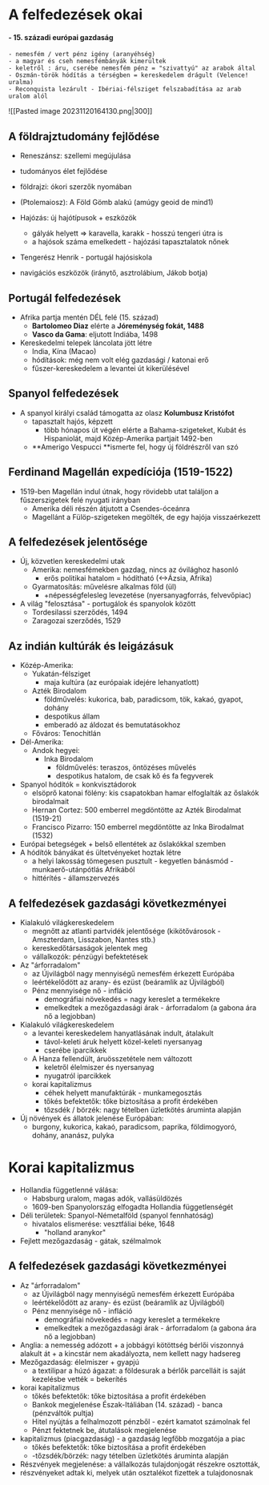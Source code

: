 # A felfedezések okai
#### - 15. századi európai gazdaság
	- nemesfém / vert pénz igény (aranyéhség)
	- a magyar és cseh nemesfémbányák kimerültek
	- keletről : áru, cserébe nemesfém pénz = "szivattyú" az arabok által
	- Oszmán-török hódítás a térségben = kereskedelem drágult (Velence! uralma)
	- Reconquista lezárult - Ibériai-félsziget felszabadítása az arab uralom alól

![[Pasted image 20231120164130.png|300]]
## A földrajztudomány fejlődése
- Reneszánsz: szellemi megújulása
- tudományos élet fejlődése
- földrajzi: ókori szerzők nyomában
- (Ptolemaiosz): A Föld Gömb alakú (amúgy geoid de mind1)

- Hajózás: új hajótípusok + eszközök
	- gályák helyett => karavella, karakk - hosszú tengeri útra is
	- a hajósok száma emelkedett - hajózási tapasztalatok nőnek
- Tengerész Henrik - portugál hajósiskola
- navigációs eszközök (iránytő, asztrolábium, Jákob botja)
## Portugál felfedezések
- Afrika partja mentén DÉL felé (15. század)
	- **Bartolomeo Diaz** elérte a **Jóreménység fokát, 1488**
	- **Vasco da Gama**: eljutott Indiába, 1498
- Kereskedelmi telepek láncolata jött létre
	- India, Kína (Macao)
	- hódítások: még nem volt elég gazdasági / katonai erő
	- fűszer-kereskedelem a levantei út kikerülésével
## Spanyol felfedezések
- A spanyol királyi család támogatta az olasz **Kolumbusz Kristófot**
	- tapasztalt hajós, képzett
		- több hónapos út végén elérte a Bahama-szigeteket, Kubát és Hispaniolát, majd Közép-Amerika partjait 1492-ben
	- **Amerigo Vespucci **ismerte fel, hogy új földrészről van szó 
## Ferdinand Magellán expedíciója (1519-1522)
- 1519-ben Magellán indul útnak, hogy rövidebb utat találjon a fűszerszigetek felé nyugati irányban
	- Amerika déli részén átjutott a Csendes-óceánra
	- Magellánt a Fülöp-szigeteken megölték, de egy hajója visszaérkezett
## A felfedezések jelentősége
- Új, közvetlen kereskedelmi utak
	- Amerika: nemesfémekben gazdag, nincs az óvilághoz hasonló
		- erős politikai hatalom = hódítható (<->Ázsia, Afrika)
	- Gyarmatosítás: művelésre alkalmas föld (ül)
		- +népességfelesleg levezetése (nyersanyagforrás, felvevőpiac)
- A világ "felosztása" - portugálok és spanyolok között
	- Tordesilassi szerződés, 1494
	- Zaragozai szerződés, 1529
## Az indián kultúrák és leigázásuk
- Közép-Amerika:
	- Yukatán-félsziget
		- maja kultúra (az európaiak idejére lehanyatlott)
	- Azték Birodalom
		- földművelés: kukorica, bab, paradicsom, tök, kakaó, gyapot, dohány
		- despotikus állam
		- emberadó az áldozat és bemutatásokhoz
	- Főváros: Tenochitlán
- Dél-Amerika:
	- Andok hegyei:
		- Inka Birodalom
			- földművelés: teraszos, öntözéses művelés
			- despotikus hatalom, de csak kő és fa fegyverek
- Spanyol hódítók = konkvisztádorok
	- elsöprő katonai fölény: kis csapatokban hamar elfoglalták az őslakók birodalmait
	- Hernan Cortez: 500 emberrel megdöntötte az Azték Birodalmat (1519-21)
	- Francisco Pizarro: 150 emberrel megdöntötte az Inka Birodalmat (1532)
- Európai betegségek + belső ellentétek az őslakókkal szemben
- A hódítók bányákat és ültetvényeket hoztak létre
	- a helyi lakosság tömegesen pusztult - kegyetlen bánásmód - munkaerő-utánpótlás Afrikából
	- hittérítés - államszervezés
## A felfedezések gazdasági következményei
- Kialakuló világkereskedelem
	- megnőtt az atlanti partvidék jelentősége (kikötővárosok - Amszterdam, Lisszabon, Nantes stb.)
	- kereskedőtársaságok jelentek meg
	- vállalkozók: pénzügyi befektetések
- Az "árforradalom"
	- az Újvilágból nagy mennyiségű nemesfém érkezett Európába
	- leértékelődött az arany- és ezüst (beáramlik az Újvilágból)
	- Pénz mennyisége nő - infláció
		- demográfiai növekedés = nagy kereslet a termékekre
		- emelkedtek a mezőgazdasági árak - árforradalom (a gabona ára nő a legjobban)
- Kialakuló világkereskedelem
	- a levantei kereskedelem hanyatlásának indult, átalakult
		- távol-keleti áruk helyett közel-keleti nyersanyag
		- cserébe iparcikkek
	- A Hanza fellendült, áruösszetétele nem változott
		- keletről élelmiszer és nyersanyag
		- nyugatról iparcikkek
	- korai kapitalizmus
		- céhek helyett manufaktúrák - munkamegosztás
		- tőkés befektetők: tőke biztosítása a profit érdekében
		- tőzsdék / börzék: nagy tételben üzletkötés áruminta alapján
- Új növények és állatok jelenése Európában:
	- burgony, kukorica, kakaó, paradicsom, paprika, földimogyoró, dohány, ananász, pulyka
# Korai kapitalizmus
- Hollandia függetlenné válása:
	- Habsburg uralom, magas adók, vallásüldözés
	- 1609-ben Spanyolország elfogadta Hollandia függetlenségét
- Déli területek: Spanyol-Németalföld (spanyol fennhatóság)
	- hivatalos elismerése: vesztfáliai béke, 1648
		- "holland aranykor"
- Fejlett mezőgazdaság - gátak, szélmalmok
## A felfedezések gazdasági következményei
- Az "árforradalom"
	- az Újvilágból nagy mennyiségű nemesfém érkezett Európába
	- leértékelődött az arany- és ezüst (beáramlik az Újvilágból)
	- Pénz mennyisége nő - infláció
		- demográfiai növekedés = nagy kereslet a termékekre
		- emelkedtek a mezőgazdasági árak - árforradalom (a gabona ára nő a legjobban)
- Anglia: a nemesség adózott + a jobbágyi kötöttség bérlői viszonnyá alakult át + a kincstár nem akadályozta, nem kellett nagy hadsereg
- Mezőgazdaság: élelmiszer + gyapjú
	- a textilipar a húzó ágazat: a földesurak a bérlők parcelláit is saját kezelésbe vették = bekerítés
- korai kapitalizmus
	- tőkés befektetők: tőke biztosítása a profit érdekében
	- Bankok megjelenése Észak-Itáliában (14. század) - banca (pénzváltók pultja)
	- Hitel nyújtás a felhalmozott pénzből - ezért kamatot számolnak fel
	- Pénzt fektetnek be, átutalások megjelenése
- kapitalizmus (piacgazdaság) - a gazdaság legfőbb mozgatója a piac
	- tőkés befektetők: tőke biztosítása a profit érdekében
	- -tőzsdék/börzék: nagy tételben üzletkötés áruminta alapján
- Részvények megjelenése: a vállalkozás tulajdonjogát részekre osztották,
- részvényeket adtak ki, melyek után osztalékot fizettek a tulajdonosnak